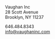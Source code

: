 Vaughan Inc  
28 Scott Avenue  
Brooklyn, NY 11237  

646.484.8343  
[info@vaughaninc.com](mailto:info@vaughaninc.com)

